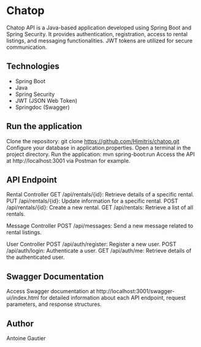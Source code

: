 # Chatop

Chatop API is a Java-based application developed using Spring Boot and Spring Security. It provides authentication, registration, access to rental listings, and messaging functionalities. JWT tokens are utilized for secure communication.

## Technologies

- Spring Boot
- Java
- Spring Security
- JWT (JSON Web Token)
- Springdoc (Swagger)

## Run the application

Clone the repository: git clone https://github.com/Himitris/chatop.git
Configure your database in application.properties.
Open a terminal in the project directory.
Run the application: mvn spring-boot:run
Access the API at http://localhost:3001 via Postman for example.

## API Endpoint

Rental Controller
GET /api/rentals/{id}: Retrieve details of a specific rental.
PUT /api/rentals/{id}: Update information for a specific rental.
POST /api/rentals/{id}: Create a new rental.
GET /api/rentals: Retrieve a list of all rentals.

Message Controller
POST /api/messages: Send a new message related to rental listings.

User Controller
POST /api/auth/register: Register a new user.
POST /api/auth/login: Authenticate a user.
GET /api/auth/me: Retrieve details of the authenticated user.

## Swagger Documentation

Access Swagger documentation at http://localhost:3001/swagger-ui/index.html for detailed information about each API endpoint, request parameters, and response structures.

## Author

Antoine Gautier

